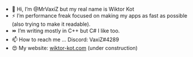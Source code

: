 - 👋 Hi, I’m @MrVaxiZ but my real name is Wiktor Kot                                                                                                                                                                                                                                                                                                                 
- ⚡  I’m performance freak focused on making my apps as fast as possible (also trying to make it readable).
- ⏩ I’m writing mostly in C++ but C# I like too.
- 📫 How to reach me ... Discord: VaxiZ#4289 
- :heart_eyes: My website: [wiktor-kot.com](https://wiktor-kot.com/) (under construction)
